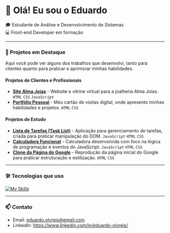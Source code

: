 # 👋 Olá! Eu sou o Eduardo

🎓 Estudante de Análise e Desenvolvimento de Sistemas<br>
💻 Front-end Developer em formação  

---

### 🚀 Projetos em Destaque

Aqui você pode ver alguns dos trabalhos que desenvolvi, tanto para clientes quanto para praticar e aprimorar minhas habilidades.

#### Projetos de Clientes e Profissionais
* [**Site Alma Joias**](https://github.com/eduardo-olvreis/projeto-alma-joias) - Website e vitrine virtual para a joalheria Alma Joias. `HTML` `CSS` `JavaScript`
* [**Portfólio Pessoal**](https://github.com/eduardo-olvreis/portfolio) - Meu cartão de visitas digital, onde apresento minhas habilidades e projetos. `HTML` `CSS`

#### Projetos de Estudo
* [**Lista de Tarefas (Task List)**](https://github.com/eduardo-olvreis/task-list-js) - Aplicação para gerenciamento de tarefas, criada para praticar manipulação do DOM. `JavaScript` `HTML` `CSS`
* [**Calculadora Funcional**](https://github.com/eduardo-olvreis/calculadora-js) - Calculadora desenvolvida com foco na lógica de programação e eventos do JavaScript. `JavaScript` `HTML` `CSS`
* [**Clone da Página do Google**](https://github.com/eduardo-olvreis/google-clone) - Reprodução da página inicial do Google para praticar estruturação e estilização. `HTML` `CSS`

---

### 🛠️ Tecnologias que uso
[![My Skills](https://skillicons.dev/icons?i=js,html,css,react,py)](https://skillicons.dev)

---

### 📫 Contato
- Email: eduardo.olvreis@email.com
- LinkedIn: https://www.linkedin.com/in/eduardo-olvreis/
